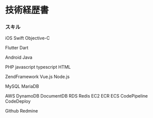 # 技術経歴書


### スキル

iOS
Swift
Objective-C

Flutter
Dart

Android
Java

PHP
javascript
typescript
HTML

ZendFramework
Vue.js
Node.js

MySQL
MariaDB

AWS
DynamoDB
DocumentDB
RDS
Redis
EC2
ECR
ECS
CodePipeline
CodeDeploy


Github
Redmine
